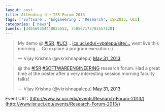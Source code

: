 ```yaml
---
layout: post
title: Attending the ISR Forum 2013
tags: ['Software', 'Engineering', 'Research', ISR2013, UCI]
categories: ['news']
tweets: [340569354448023552, 340567173703557120]
---
```


<blockquote class="twitter-tweet"><p>My demo @ <a href="https://twitter.com/search/%23ISR">#ISR</a>, <a href="https://twitter.com/search/%23UCI">#UCI</a>... <a href="http://t.co/VA5xLL0D3S" title="http://www.ics.uci.edu/~vpalepu/site/brain.html">ics.uci.edu/~vpalepu/site/…</a> went live this morning ... Go explore a program execution :)</p>&mdash; Vijay Krishna (@vkrishnapalepu) <a href="https://twitter.com/vkrishnapalepu/status/340569354448023552">May 31, 2013</a></blockquote>

<blockquote class="twitter-tweet"><p>@ the <a href="https://twitter.com/search/%23ISR">#ISR</a> <a href="https://twitter.com/search/%23SOFTWAREENGINEERING">#SOFTWAREENGINEERING</a> research forum. Had a great time at the poster after a very interesting session morning faculty talks!</p>&mdash; Vijay Krishna (@vkrishnapalepu) <a href="https://twitter.com/vkrishnapalepu/status/340567173703557120">May 31, 2013</a></blockquote>

Event URL: [http://www.isr.uci.edu/events/Research-Forum-2013/](http://www.isr.uci.edu/events/Research-Forum-2013/)